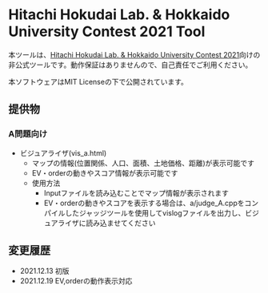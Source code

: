 # Hitachi Hokudai Lab. & Hokkaido University Contest 2021 Tool

本ツールは、[Hitachi Hokudai Lab. & Hokkaido University Contest 2021](https://atcoder.jp/contests/hokudai-hitachi2021)向けの非公式ツールです。動作保証はありませんので、自己責任でご利用ください。

本ソフトウェアはMIT Licenseの下で公開されています。

## 提供物

### A問題向け

- ビジュアライザ(vis_a.html)
  - マップの情報(位置関係、人口、面積、土地価格、距離)が表示可能です
  - EV・orderの動きやスコア情報が表示可能です
  - 使用方法
    - Inputファイルを読み込むことでマップ情報が表示されます
    - EV・orderの動きやスコアを表示する場合は、a/judge_A.cppをコンパイルしたジャッジツールを使用してvislogファイルを出力し、ビジュアライザに読み込ませてください

## 変更履歴

- 2021.12.13 初版
- 2021.12.19 EV,orderの動作表示対応
